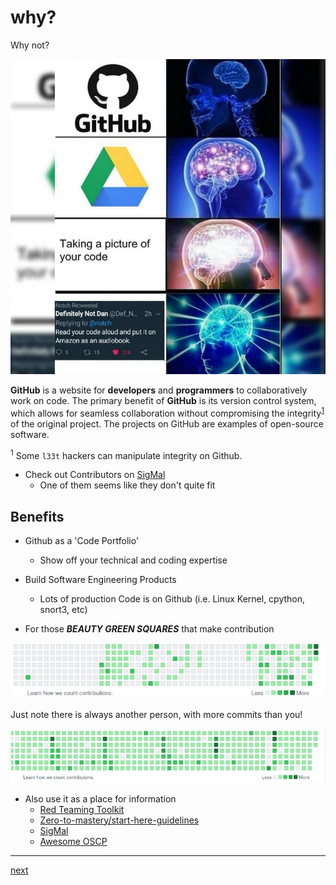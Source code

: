 # why?
Why not?

![](../img/githubMeme.jpg)

**GitHub** is a website for **developers** and **programmers** to collaboratively work on code. The primary benefit of **GitHub** is its version control system, which allows for seamless collaboration without compromising the integrity<sup>[1](#f1)</sup> of the original project. The projects on GitHub are examples of open-source software.

<sup id="f1">1</sup> Some `l33t` hackers can manipulate integrity on Github. 

* Check out Contributors on [SigMal](https://github.com/AOrps/SigMal)
    * One of them seems like they don't quite fit


## Benefits

* Github as a 'Code Portfolio'
    * Show off your technical and coding expertise

* Build Software Engineering Products
    * Lots of production Code is on Github (i.e. Linux Kernel, cpython, snort3, etc)

* For those ***BEAUTY GREEN SQUARES*** that make contribution

![](../img/count-mid.png)

Just note there is always another person, with more commits than you!

![](../img/theGuySheTellsYouNotToWorryAbout.png)



* Also use it as a place for information
    * [Red Teaming Toolkit](https://github.com/infosecn1nja/Red-Teaming-Toolkit)
    * [Zero-to-mastery/start-here-guidelines](https://github.com/zero-to-mastery/start-here-guidelines)
    * [SigMal](https://github.com/AOrps/SigMal)
    * [Awesome OSCP](https://github.com/0x4D31/awesome-oscp)


---

[next](gitVC.md)
